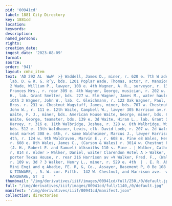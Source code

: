 ```yaml
---
pid: '00941cd'
label: 1881 City Directory
key: 1881cd
location: 
keywords: 
description: 
named_persons: 
rights: 
creation_date: 
ingest_date: '2023-08-09'
format: 
source: 
order: '941'
layout: cmhc_item
text: 'AD 292 AL  WwW  >} Waddell, James D., miner, r. 620 e. 7th W adell, Robert,
  lab. D. & R. G. R’y, bds. 1201 Poplar Wade, Thomas, actor, r. Mansion House © |
  2 Wade, William P., lawyer, 108 e. 4th Wagner, A. R., surveyor, r. 133 e. 12th Wagner,
  Frances Mrs., r. rear 309 e. 4th Wagner, George, musician, r. 202 w. 3d Wagner,
  H., lab. Grant Smelter, bds. 227 w. Elm Wagner, James M., water hauler, r. 228 e.
  iOth 3 Wagner, John W., lab. C. Gleichmann, r. 122 Oak Wagner, Paul, clk. Niblock
  Bros. r. 231 w. Chestnut Wagstaff, James, miner, bds. 707 w. Chestnut Wainwright,
  John W., r. 111 e. 12th Waite, Campbell W., lawyer 305 Harrison av.r. 126 w. 8th
  Waite, F. J., miner, bds. American House Waite, George, miner, bds. 626 e. 5th ;
  Waite, George, teamster, bds. 139 e. 3d Waite, Hiram L., lab. Grant Smelter Wakeman,
  Harvey, r. 316 e. 11th Walbridge, Joshua, r. 328 w. 6th Walbridge, William, lab.
  bds. 512 e. 13th Waldhauer, Lewis, clk. David Loeb, r. 207 w. 2d Walder, Henry,
  meat market 308 e. 6th, r. same Waldheimer, Marcus J., lawyer Harrison av. sw. cor.
  4th, r. 124 w. 9th Waldraven, Marvin E., r. 608 n. Pine e8 Wales, Henry H., miner,
  r. 608 e. 8th Wales, James C., (Carson & Wales) r. 3014 w. Chestnut FI Walker Bros.,
  (J. H., Robert E. and Samuel) blksmiths 110 s. Pine . | Walker, Catherine A. Mrs.,
  r, 814 n. Alder > Walker, Daniel, waiter Clarendon Hotel A > Walker, Eli, (col’d)
  porter Texas House, r. rear 216 Harrison av »¥ Walker, Fred. F., (Walker & Hess)
  r. 109 w. 3d ? 3 Walker, Henry L., miner, r. 529 e. 4th  | . E. R. Abadie, C. E.,
  Mini Engi and q Abadie, FE. R, &, Co., Assayer, Basement P, 0 Be 108 -W. Sth. 4  r  OVES
  & TINWARE, , 5. W. cor. Fifth.  142 W. Chestnut, and Harrison ave.  wn”  McCARTHY
  HARDWARE, ST  I    '
thumbnail: "/img/derivatives/iiif/images/00941cd/full/250,/0/default.jpg"
full: "/img/derivatives/iiif/images/00941cd/full/1140,/0/default.jpg"
manifest: "/img/derivatives/iiif/00941cd/manifest.json"
collection: directories
---
```

